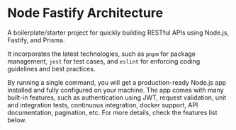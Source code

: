 # Node Fastify Architecture

A boilerplate/starter project for quickly building RESTful APIs using Node.js, Fastify, and Prisma.

It incorporates the latest technologies, such as `pnpm` for package management, `jest` for test cases, and `eslint` for enforcing coding guidelines and best practices.

By running a single command, you will get a production-ready Node.js app installed and fully configured on your machine. The app comes with many built-in features, such as authentication using JWT, request validation, unit and integration tests, continuous integration, docker support, API documentation, pagination, etc. For more details, check the features list below.
